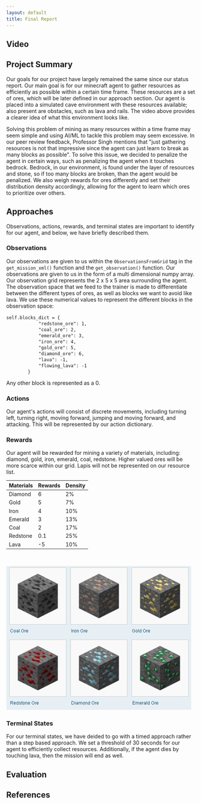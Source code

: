 ```yaml
---
layout: default
title: Final Report
---
```


## Video

## Project Summary
Our goals for our project have largely remained the same since our status report. Our main goal is for our minecraft agent to gather resources as efficiently as possible within a certain time frame. These resources are a set of ores, which will be later defined in our approach section. Our agent is placed into a simulated cave environment with these resources available; also present are obstacles, such as lava and rails. The video above provides a clearer idea of what this environment looks like.

Solving this problem of mining as many resources within a time frame may seem simple and using AI/ML to tackle this problem may seem excessive. In our peer review feedback, Professor Singh mentions that "just gathering resources is not that impressive since the agent can just learn to break as many blocks as possible". To solve this issue, we decided to penalize the agent in certain ways, such as penalizing the agent when it touches bedrock. Bedrock, in our environment, is found under the layer of resources and stone, so if too many blocks are broken, than the agent would be penalized. We also weigh rewards for ores differently and set their distribution density accordingly, allowing for the agent to learn which ores to prioritize over others.

## Approaches



Observations, actions, rewards, and terminal states are important to identify for our agent, and below, we have briefly described them. 

### Observations
Our observations are given to us within the `ObservationsFromGrid` tag in the `get_mission_xml()` function and the `get_observation()` function. Our observations are given to us in the form of a multi dimensional numpy array. Our observation grid represents the 2 x 5 x 5 area surrounding the agent. The observation space that we feed to the trainer is made to differentiate between the different types of ores, as well as blocks we want to avoid like lava. We use these numerical values to represent the different blocks in the observation space:
```
self.blocks_dict = {
            "redstone_ore": 1,
            "coal_ore": 2,
            "emerald_ore": 3,
            "iron_ore": 4,
            "gold_ore": 5,
            "diamond_ore": 6,
            "lava": -1,
            "flowing_lava": -1
        }
```
Any other block is represented as a 0.

### Actions
Our agent's actions will consist of discrete movements, including turning left, turning right, moving forward, jumping and moving forward, and attacking. This will be represented by our action dictionary.

### Rewards
Our agent will be rewarded for mining a variety of materials, including: diamond, gold, iron, emerald, coal, redstone. Higher valued ores will be more scarce within our grid. Lapis will not be represented on our resource list.


| Materials | Rewards | Density |
| ----------- | ----------- | ----------- |
| Diamond | 6 | 2% |
| Gold | 5 | 7% |
| Iron | 4 | 10% |
| Emerald | 3 | 13% |
| Coal | 2 | 17% |
| Redstone | 0.1 | 25% |
| Lava | -5 | 10% |

<br>

![ores](./images/ores.png)

### Terminal States
For our terminal states, we have deided to go with a timed approach rather than a step based approach. We set a threshold of 30 seconds for our agent to efficiently collect resources. Additionally, if the agent dies by touching lava, then the mission will end as well.

## Evaluation

## References
